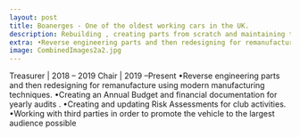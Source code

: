 ```yaml
---
layout: post
title: Boanerges - One of the oldest working cars in the UK.
description: Rebuilding , creating parts from scratch and maintaining the iconic mascot of the CGCU
extra: •Reverse engineering parts and then redesigning for remanufacture using modern manufacturing techniques.<br> •Creating an Annual Budget and financial documentation for yearly audits. <br> •Working with third parties in order to promote the vehicle to the largest audience possible
image: CombinedImages2a2.jpg
---
```


Treasurer | 2018 – 2019
Chair | 2019 –Present
•Reverse engineering parts and then redesigning for remanufacture using modern manufacturing techniques.
•Creating an Annual Budget and financial documentation for yearly audits .
•Creating and updating Risk Assessments for club activities. •Working with third parties in order to promote the vehicle to the largest audience possible
